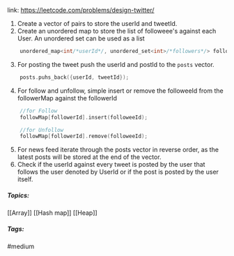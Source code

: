link: https://leetcode.com/problems/design-twitter/

1. Create a vector of pairs to store the userId and tweetId.
2. Create an unordered map to store the list of followeee's against each User. An unordered set can be used as a list
```cpp
	unordered_map<int/*userId*/, unordered_set<int>/*followers*/> followMap;
```
3. For posting the tweet push the userId and postId to the `posts` vector.
```cpp
	posts.puhs_back({userId, tweetId});
```
4. For follow and unfollow, simple insert or remove the followeeId from the followerMap against the followerId
```cpp
	//for Follow
	followMap[followerId].insert(followeeId);

	//for Unfollow
	followMap[followerId].remove(followeeId);
```
5. For news feed iterate through the posts vector in reverse order, as the latest posts will be stored at the end of the vector. 
6. Check if the userId against every tweet is posted by the user that follows the user denoted by UserId or if the post is posted by the user itself.

##### Topics:
[[Array]] [[Hash map]] [[Heap]]

##### Tags:
#medium 